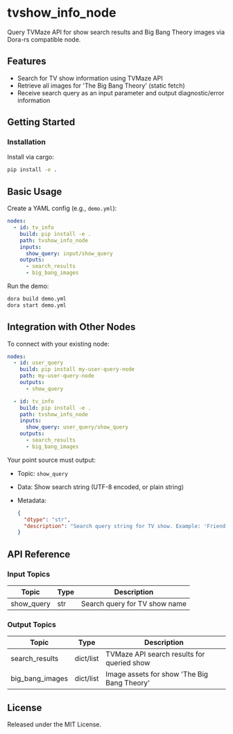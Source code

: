 # tvshow_info_node

Query TVMaze API for show search results and Big Bang Theory images via Dora-rs compatible node.

## Features
- Search for TV show information using TVMaze API
- Retrieve all images for 'The Big Bang Theory' (static fetch)
- Receive search query as an input parameter and output diagnostic/error information

## Getting Started

### Installation
Install via cargo:
```bash
pip install -e .
```

## Basic Usage

Create a YAML config (e.g., `demo.yml`):

```yaml
nodes:
  - id: tv_info
    build: pip install -e .
    path: tvshow_info_node
    inputs:
      show_query: input/show_query
    outputs:
      - search_results
      - big_bang_images
```

Run the demo:

```bash
dora build demo.yml
dora start demo.yml
```

## Integration with Other Nodes

To connect with your existing node:

```yaml
nodes:
  - id: user_query
    build: pip install my-user-query-node
    path: my-user-query-node
    outputs:
      - show_query

  - id: tv_info
    build: pip install -e .
    path: tvshow_info_node
    inputs:
      show_query: user_query/show_query
    outputs:
      - search_results
      - big_bang_images
```

Your point source must output:

* Topic: `show_query`
* Data: Show search string (UTF-8 encoded, or plain string)
* Metadata:

  ```json
  {
    "dtype": "str",
    "description": "Search query string for TV show. Example: 'Friends'"
  }
  ```

## API Reference

### Input Topics

| Topic       | Type   | Description                   |
|-------------|--------|-------------------------------|
| show_query  | str    | Search query for TV show name |

### Output Topics

| Topic            | Type         | Description                                        |
|------------------|--------------|----------------------------------------------------|
| search_results   | dict/list    | TVMaze API search results for queried show          |
| big_bang_images  | dict/list    | Image assets for show 'The Big Bang Theory'        |

## License

Released under the MIT License.
